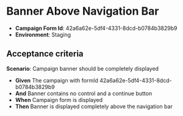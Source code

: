 # Banner Above Navigation Bar

- **Campaign Form Id**: 42a6a62e-5df4-4331-8dcd-b0784b3829b9
- **Environment**: Staging

## Acceptance criteria

**Scenario**: Campaign banner should be completely displayed

* **Given** The campaign with formId 42a6a62e-5df4-4331-8dcd-b0784b3829b9
* **And** Banner contains no control and a continue button
* **When** Campaign form is displayed
* **Then** Banner is displayed completely above the navigation bar
